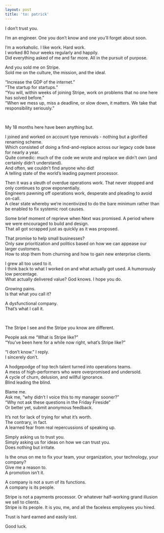 ```yaml
---
layout: post
title: 'to: patrick'
---
```


I don’t trust you. 

I’m an engineer. One you don’t know and one you’ll forget about soon.

I’m a workaholic. I like work. Hard work. \
I worked 80 hour weeks regularly and happily.  \
Did everything asked of me and far more. All in the pursuit of purpose.

And you sold me on Stripe. \
Sold me on the culture, the mission, and the ideal.

“Increase the GDP of the internet.” \
“The startup for startups.” \
“You will, within weeks of joining Stripe, work on problems that no one here has solved before.” \
“When we mess up, miss a deadline, or slow down, it matters. We take that responsibility seriously.”

<br>

My 18 months here have been anything but.

I joined and worked on account type removals - nothing but a glorified renaming scheme. \
Which consisted of doing a find-and-replace across our legacy code base for nearly a year. \
Quite comedic: much of the code we wrote and replace we didn’t own (and certainly didn’t understand). \
And often, we couldn’t find anyone who did! \
A telling state of the world’s leading payment processor.

Then it was a sleuth of overdue operations work. That never stopped and only continues to grow exponentially. \
Engineers pawning off operations work, desperate and pleading to avoid on-call. \
A clear state whereby we’re incentivized to do the bare minimum rather than be enabled to fix systemic root causes.

Some brief moment of reprieve when Next was promised. A period where we were encouraged to build and design. \
That all got scrapped just as quickly as it was proposed.

That promise to help small businesses? \
Only saw prioritization and politics based on how we can appease our larger customers. \
How to stop them from churning and how to gain new enterprise clients.

I grew all too used to it. \
I think back to what I worked on and what actually got used. A humorously low percentage. \
What actually delivered value? God knows. I hope you do.

Growing pains. \
Is that what you call it?

A dysfunctional company. \
That’s what I call it.

<br>

The Stripe I see and the Stripe you know are different.

People ask me “What is Stripe like?” \
“You’ve been here for a while now right, what’s Stripe like?”

“I don’t know.” I reply. \
I sincerely don’t.

A hodgepodge of top tech talent turned into operations teams. \
A mess of high-performers who were overpromised and undersold. \
A cycle of churn, delusion, and willful ignorance. \
Blind leading the blind.

Blame me. \
Ask me, “why didn’t I voice this to my manager sooner?” \
“Why not ask these questions in the Friday Fireside” \
Or better yet, submit anonymous feedback.

It’s not for lack of trying for what it’s worth. \
The contrary, in fact.  \
A learned fear from real repercussions of speaking up.

Simply asking us to trust you. \
Simply asking us for ideas on how we can trust you. \
Does nothing but irritate.

Is the onus on me to fix your team, your organization, your technology, your company? \
Give me a reason to. \
A promotion isn’t it.

A company is not a sum of its functions. \
A company is its people.

Stripe is not a payments processor. Or whatever half-working grand illusion we sell to clients. \
Stripe is its people. It is you, me, and all the faceless employees you hired.

Trust is hard earned and easily lost.

Good luck.
